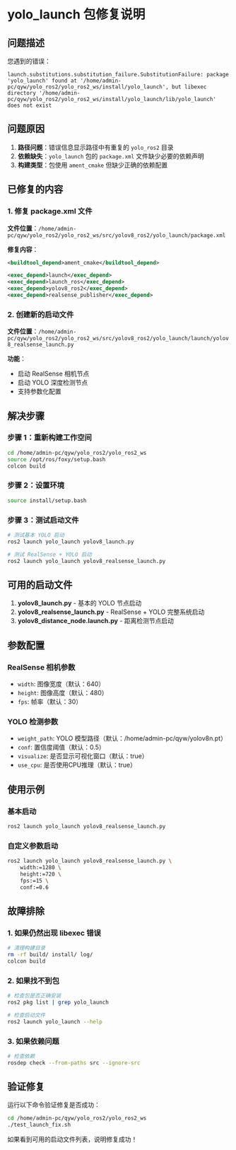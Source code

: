 # yolo_launch 包修复说明

## 问题描述

您遇到的错误：
```
launch.substitutions.substitution_failure.SubstitutionFailure: package 'yolo_launch' found at '/home/admin-pc/qyw/yolo_ros2/yolo_ros2_ws/install/yolo_launch', but libexec directory '/home/admin-pc/qyw/yolo_ros2/yolo_ros2_ws/install/yolo_launch/lib/yolo_launch' does not exist
```

## 问题原因

1. **路径问题**：错误信息显示路径中有重复的 `yolo_ros2` 目录
2. **依赖缺失**：`yolo_launch` 包的 `package.xml` 文件缺少必要的依赖声明
3. **构建类型**：包使用 `ament_cmake` 但缺少正确的依赖配置

## 已修复的内容

### 1. 修复 package.xml 文件

**文件位置**：`/home/admin-pc/qyw/yolo_ros2/yolo_ros2_ws/src/yolov8_ros2/yolo_launch/package.xml`

**修复内容**：
```xml
<buildtool_depend>ament_cmake</buildtool_depend>

<exec_depend>launch</exec_depend>
<exec_depend>launch_ros</exec_depend>
<exec_depend>yolov8_ros2</exec_depend>
<exec_depend>realsense_publisher</exec_depend>
```

### 2. 创建新的启动文件

**文件位置**：`/home/admin-pc/qyw/yolo_ros2/yolo_ros2_ws/src/yolov8_ros2/yolo_launch/launch/yolov8_realsense_launch.py`

**功能**：
- 启动 RealSense 相机节点
- 启动 YOLO 深度检测节点
- 支持参数化配置

## 解决步骤

### 步骤 1：重新构建工作空间

```bash
cd /home/admin-pc/qyw/yolo_ros2/yolo_ros2_ws
source /opt/ros/foxy/setup.bash
colcon build
```

### 步骤 2：设置环境

```bash
source install/setup.bash
```

### 步骤 3：测试启动文件

```bash
# 测试基本 YOLO 启动
ros2 launch yolo_launch yolov8_launch.py

# 测试 RealSense + YOLO 启动
ros2 launch yolo_launch yolov8_realsense_launch.py
```

## 可用的启动文件

1. **yolov8_launch.py** - 基本的 YOLO 节点启动
2. **yolov8_realsense_launch.py** - RealSense + YOLO 完整系统启动
3. **yolov8_distance_node.launch.py** - 距离检测节点启动

## 参数配置

### RealSense 相机参数
- `width`: 图像宽度（默认：640）
- `height`: 图像高度（默认：480）
- `fps`: 帧率（默认：30）

### YOLO 检测参数
- `weight_path`: YOLO 模型路径（默认：/home/admin-pc/qyw/yolov8n.pt）
- `conf`: 置信度阈值（默认：0.5）
- `visualize`: 是否显示可视化窗口（默认：true）
- `use_cpu`: 是否使用CPU推理（默认：true）

## 使用示例

### 基本启动
```bash
ros2 launch yolo_launch yolov8_realsense_launch.py
```

### 自定义参数启动
```bash
ros2 launch yolo_launch yolov8_realsense_launch.py \
    width:=1280 \
    height:=720 \
    fps:=15 \
    conf:=0.6
```

## 故障排除

### 1. 如果仍然出现 libexec 错误
```bash
# 清理构建目录
rm -rf build/ install/ log/
colcon build
```

### 2. 如果找不到包
```bash
# 检查包是否正确安装
ros2 pkg list | grep yolo_launch

# 检查启动文件
ros2 launch yolo_launch --help
```

### 3. 如果依赖问题
```bash
# 检查依赖
rosdep check --from-paths src --ignore-src
```

## 验证修复

运行以下命令验证修复是否成功：

```bash
cd /home/admin-pc/qyw/yolo_ros2/yolo_ros2_ws
./test_launch_fix.sh
```

如果看到可用的启动文件列表，说明修复成功！
